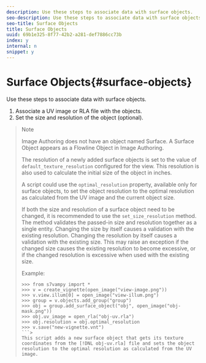 ```yaml
---
description: Use these steps to associate data with surface objects.
seo-description: Use these steps to associate data with surface objects.
seo-title: Surface Objects
title: Surface Objects
uuid: 69b1e325-8f77-42b2-a281-def7886cc73b
index: y
internal: n
snippet: y
---
```


# Surface Objects{#surface-objects}

Use these steps to associate data with surface objects.

1. Associate a UV image or RLA file with the objects.
1. Set the size and resolution of the object (optional).
>
>>[!NOTE]
>>
>>Image Authoring does not have an object named Surface. A Surface Object appears as a Flowline Object in Image Authoring. 
>
>The resolution of a newly added surface objects is set to the value of `default_texture_resolution` configured for the view. This resolution is also used to calculate the initial size of the object in inches. 
>
>A script could use the `optimal_resolution` property, available only for surface objects, to set the object resolution to the optimal resolution as calculated from the UV image and the current object size. 
>
>If both the size and resolution of a surface object need to be changed, it is recommended to use the `set_size_resolution` method. The method validates the passed-in size and resolution together as a single entity. Changing the size by itself causes a validation with the existing resolution. Changing the resolution by itself causes a validation with the existing size. This may raise an exception if the changed size causes the existing resolution to become excessive, or if the changed resolution is excessive when used with the existing size. 
>
>Example: 
>
>```>
>>>> from s7vampy import *
>>>> v = create_vignette(open_image("view-image.png"))
>>>> v.view.illum[0] = open_image("view-illum.png")
>>>> group = v.objects.add_group("group")
>>>> obj = group.add_surface_object("obj", open_image("obj-mask.png"))
>>>> obj.uv_image = open_rla("obj-uv.rla")
>>>> obj.resolution = obj.optimal_resolution
>>>> v.save("new-vignette.vnt")
>```>
>This script adds a new surface object that gets its texture coordinates from the [!DNL obj-uv.rla] file and sets the object resolution to the optimal resolution as calculated from the UV image. 

